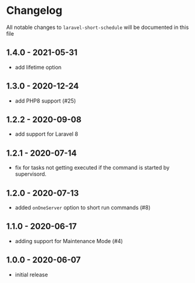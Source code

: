 # Changelog

All notable changes to `laravel-short-schedule` will be documented in this file

## 1.4.0 - 2021-05-31

- add lifetime option

## 1.3.0 - 2020-12-24

- add PHP8 support (#25)

## 1.2.2 - 2020-09-08

- add support for Laravel 8

## 1.2.1 - 2020-07-14

- fix for tasks not getting executed if the command is started by supervisord.

## 1.2.0 - 2020-07-13

- added `onOneServer` option to short run commands (#8)

## 1.1.0 - 2020-06-17

- adding support for Maintenance Mode (#4)

## 1.0.0 - 2020-06-07

- initial release
